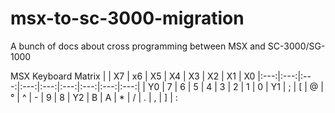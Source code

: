 

# msx-to-sc-3000-migration
A bunch of docs about cross programming between MSX and SC-3000/SG-1000

MSX Keyboard Matrix
|  | X7 | x6 | X5 | X4 | X3 | X2 | X1 | X0
|:---:|:---:|:---:|:---:|:---:|:---:|:---:|:---:|:---:|
| Y0 | 7 | 6 | 5 | 4 | 3 | 2 | 1 | 0
| Y1 | ; | [ | @ | ° | ^ | - | 9 | 8
| Y2 | B | A | * | / | . | , | ] | :

